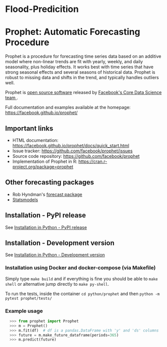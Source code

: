 # Flood-Predicition
# Prophet: Automatic Forecasting Procedure

Prophet is a procedure for forecasting time series data based on an additive model where non-linear trends are fit with yearly, weekly, and daily seasonality, plus holiday effects. It works best with time series that have strong seasonal effects and several seasons of historical data. Prophet is robust to missing data and shifts in the trend, and typically handles outliers well.

Prophet is [open source software](https://code.facebook.com/projects/>)  released by [Facebook's Core Data Science team ](https://research.fb.com/category/data-science/).

Full documentation and examples available at the homepage: https://facebook.github.io/prophet/

## Important links

- HTML documentation: https://facebook.github.io/prophet/docs/quick_start.html
- Issue tracker: https://github.com/facebook/prophet/issues
- Source code repository: https://github.com/facebook/prophet
- Implementation of Prophet in R: https://cran.r-project.org/package=prophet

## Other forecasting packages

- Rob Hyndman's [forecast package](http://robjhyndman.com/software/forecast/)
- [Statsmodels](http://statsmodels.sourceforge.net/)

## Installation - PyPI release

See [Installation in Python - PyPI release](https://github.com/facebook/prophet#installation-in-python---pypi-release)

## Installation - Development version

See [Installation in Python - Development version](https://github.com/facebook/prophet#installation-in-python---development-version)

### Installation using Docker and docker-compose (via Makefile)

Simply type `make build` and if everything is fine you should be able to `make shell` or alternative jump directly to `make py-shell`.

To run the tests, inside the container `cd python/prophet` and then `python -m pytest prophet/tests/`

### Example usage

```python
  >>> from prophet import Prophet
  >>> m = Prophet()
  >>> m.fit(df)  # df is a pandas.DataFrame with 'y' and 'ds' columns
  >>> future = m.make_future_dataframe(periods=365)
  >>> m.predict(future)
```
